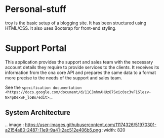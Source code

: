 # Personal-stuff

  
troy is the basic setup of a blogging site. It has been structured using HTML/CSS.  It also uses Bootsrap for front-end styling.

Support Portal
=================

This application provides the support and sales team with the necessary account details they require to provide services to the clients. It receives its information from the ona core API and prepares the same data to a format more precise to the needs of the support and sales team.

See the `specification documentation <https://docs.google.com/document/d/11CJmhmAHUz87Sxic0sc3vF1Slezv-Nx4pDexwF_loBo/edit>`_.

System Architecture
-------------------
.. image:: https://user-images.githubusercontent.com/11174326/51970301-a2154a80-2487-11e9-9a41-2ac512e406b5.png
  :width: 820

